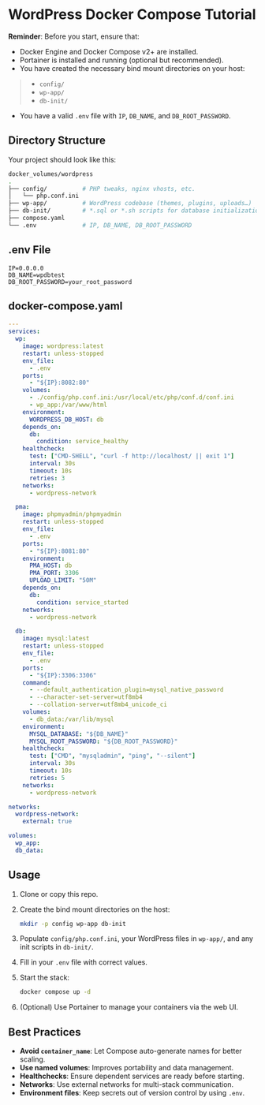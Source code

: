 # WordPress Docker Compose Tutorial

**Reminder**: Before you start, ensure that:

* Docker Engine and Docker Compose v2+ are installed.
* Portainer is installed and running (optional but recommended).
* You have created the necessary bind mount directories on your host:

>   * `config/`
>   * `wp-app/`
>   * `db-init/`

* You have a valid `.env` file with `IP`, `DB_NAME`, and `DB_ROOT_PASSWORD`.

## Directory Structure

Your project should look like this:

```bash
docker_volumes/wordpress
.
├── config/          # PHP tweaks, nginx vhosts, etc.
│   └── php.conf.ini
├── wp-app/          # WordPress codebase (themes, plugins, uploads…)
├── db-init/         # *.sql or *.sh scripts for database initialization
├── compose.yaml
└── .env             # IP, DB_NAME, DB_ROOT_PASSWORD
```

## .env File

```
IP=0.0.0.0
DB_NAME=wpdbtest
DB_ROOT_PASSWORD=your_root_password
```

## docker-compose.yaml

```yaml
---
services:
  wp:
    image: wordpress:latest
    restart: unless-stopped
    env_file:
      - .env
    ports:
      - "${IP}:8082:80"
    volumes:
      - ./config/php.conf.ini:/usr/local/etc/php/conf.d/conf.ini
      - wp_app:/var/www/html
    environment:
      WORDPRESS_DB_HOST: db
    depends_on:
      db:
        condition: service_healthy
    healthcheck:
      test: ["CMD-SHELL", "curl -f http://localhost/ || exit 1"]
      interval: 30s
      timeout: 10s
      retries: 3
    networks:
      - wordpress-network

  pma:
    image: phpmyadmin/phpmyadmin
    restart: unless-stopped
    env_file:
      - .env
    ports:
      - "${IP}:8081:80"
    environment:
      PMA_HOST: db
      PMA_PORT: 3306
      UPLOAD_LIMIT: "50M"
    depends_on:
      db:
        condition: service_started
    networks:
      - wordpress-network

  db:
    image: mysql:latest
    restart: unless-stopped
    env_file:
      - .env
    ports:
      - "${IP}:3306:3306"
    command:
      - --default_authentication_plugin=mysql_native_password
      - --character-set-server=utf8mb4
      - --collation-server=utf8mb4_unicode_ci
    volumes:
      - db_data:/var/lib/mysql
    environment:
      MYSQL_DATABASE: "${DB_NAME}"
      MYSQL_ROOT_PASSWORD: "${DB_ROOT_PASSWORD}"
    healthcheck:
      test: ["CMD", "mysqladmin", "ping", "--silent"]
      interval: 30s
      timeout: 10s
      retries: 5
    networks:
      - wordpress-network

networks:
  wordpress-network:
    external: true

volumes:
  wp_app:
  db_data:
```

## Usage

1. Clone or copy this repo.
2. Create the bind mount directories on the host:

   ```bash
   mkdir -p config wp-app db-init
   ```
3. Populate `config/php.conf.ini`, your WordPress files in `wp-app/`, and any init scripts in `db-init/`.
4. Fill in your `.env` file with correct values.
5. Start the stack:

   ```bash
   docker compose up -d
   ```
6. (Optional) Use Portainer to manage your containers via the web UI.

## Best Practices

* **Avoid `container_name`**: Let Compose auto-generate names for better scaling.
* **Use named volumes**: Improves portability and data management.
* **Healthchecks**: Ensure dependent services are ready before starting.
* **Networks**: Use external networks for multi-stack communication.
* **Environment files**: Keep secrets out of version control by using `.env`.

